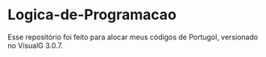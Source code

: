 # Logica-de-Programacao
 Esse repositório foi feito para alocar meus códigos de Portugol, versionado no VisualG 3.0.7.
